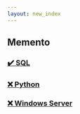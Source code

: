 ```yaml
---
layout: new_index
---
```


## Memento
### [✔️ SQL](pages/memento-sql.md)
### [❌ Python](pages/memento-python.md)
### [❌ Windows Server](pages/memento-windowsServer.md)
